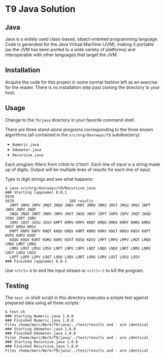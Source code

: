 # T9 Java Solution

## Java

Java is a widely used class-based, object-oriented programming language.
Code is generated for the Java Virtual Machine (JVM), making it portable (as the JVM has been
ported to a wide variety of platforms) and interoperable with other languages that target the JVM.

## Installation

Acquire the code for this project in some normal fashion left as an exercise
for the reader.
There is no installation step past cloning the directory to your host.

## Usage

Change to the `T9/java` directory in your favorite command shell.

There are three stand-alone programs corresponding to the three known algorithms
(all contained in the `src/org/doorways/t9` subdirectory):

* `Numeric.java`
* `Odometer.java`
* `Recursive.java`

Each program filters from `STDIN` to `STDOUT`.
Each line of input is a string made up of digits.
Output will be multiple lines of results for each line of input.

Type in digit strings and see what happens:

    $ java src/org/doorways/t9/Recursive.java
    ### Starting [appname] 0.0.1
    5678
    5678                         108 results
      JMPT JMPU JMPV JMQT JMQU JMQV JMRT JMRU JMRV JMST JMSU JMSV JNPT JNPU JNPV JNQT
      JNQU JNQV JNRT JNRU JNRV JNST JNSU JNSV JOPT JOPU JOPV JOQT JOQU JOQV JORT JORU
      JORV JOST JOSU JOSV KMPT KMPU KMPV KMQT KMQU KMQV KMRT KMRU KMRV KMST KMSU KMSV
      KNPT KNPU KNPV KNQT KNQU KNQV KNRT KNRU KNRV KNST KNSU KNSV KOPT KOPU KOPV KOQT
      KOQU KOQV KORT KORU KORV KOST KOSU KOSV LMPT LMPU LMPV LMQT LMQU LMQV LMRT LMRU
      LMRV LMST LMSU LMSV LNPT LNPU LNPV LNQT LNQU LNQV LNRT LNRU LNRV LNST LNSU LNSV
      LOPT LOPU LOPV LOQT LOQU LOQV LORT LORU LORV LOST LOSU LOSV
    ### Finished [appname] 0.0.1

Use `<ctrl>-D` to end the input stream or `<ctrl>-C` to kill the program.

## Testing

The `test.sh` shell script in this directory executes a simple test against prepared data
using all three scripts:

    $ test.sh 
    ### Starting Numeric.java 1.0.0
    ### Finished Numeric.java 1.0.0
    Files /home/marc/Work/T9/java/../test/results and - are identical
    ### Starting Odometer.java 1.0.0
    ### Finished Odometer.java 1.0.0
    Files /home/marc/Work/T9/java/../test/results and - are identical
    ### Starting Recursive.java 1.0.0
    ### Finished Recursive.java 1.0.0
    Files /home/marc/Work/T9/java/../test/results and - are identical

